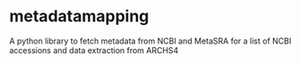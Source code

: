# metadatamapping
A python library to fetch metadata from NCBI and MetaSRA for a list of NCBI accessions and data extraction from ARCHS4
